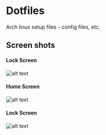 # Dotfiles
Arch linux setup files - config files, etc.
## Screen shots ##

#### Lock Screen ####
![alt text](https://github.com/akhilcjacob/dotfiles/blob/master/Screenshot%20from%202017-06-28%2020-53-37.png)

#### Home Screen ####
![alt text](https://github.com/akhilcjacob/dotfiles/blob/master/Screenshot%20from%202017-06-28%2021-20-06.png)

#### Lock Screen ####
![alt text](https://github.com/akhilcjacob/dotfiles/blob/master/Screenshot%20from%202017-06-28%2021-21-28.png)

